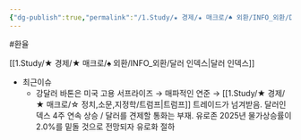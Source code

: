 ```yaml
---
{"dg-publish":true,"permalink":"/1.Study/★ 경제/★ 매크로/♠ 외환/INFO_외환/DXY/","created":"2024-11-20T21:02:27.346+09:00","updated":"2025-06-03T20:07:19.844+09:00"}
---
```


#환율 

[[1.Study/★ 경제/★ 매크로/♠ 외환/INFO_외환/달러 인덱스\|달러 인덱스]] 

- 최근이슈
	- 강달러 바톤은 미국 고용 서프라이즈 → 매파적인 연준 → [[1.Study/★ 경제/★ 매크로/☆ 정치,소문,지정학/트럼프\|트럼프]] 트레이드가 넘겨받음. 달러인덱스 4주 연속 상승 / 달러를 견제할 통화는 부재. 유로존 2025년 물가상승률이 2.0%를 밑돌 것으로 전망되자 유로화 절하

